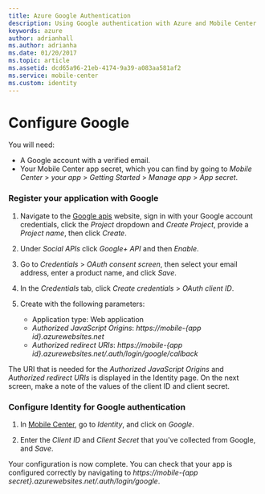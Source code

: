 ```yaml
---
title: Azure Google Authentication
description: Using Google authentication with Azure and Mobile Center
keywords: azure
author: adrianhall
ms.author: adrianha
ms.date: 01/20/2017
ms.topic: article
ms.assetid: dcd65a96-21eb-4174-9a39-a083aa581af2
ms.service: mobile-center
ms.custom: identity
---
```


# Configure Google

You will need:
* A Google account with a verified email.
* Your Mobile Center app secret, which you can find by going to _Mobile Center_ > _your app_ > _Getting Started_ > _Manage app_ > _App secret_.

### Register your application with Google

1. Navigate to the [Google apis] website, sign in with your Google account credentials, click the _Project_ dropdown and _Create Project_, provide a _Project name_, then click _Create_.

2. Under _Social APIs_ click _Google+ API_ and then _Enable_.

3. Go to _Credentials_ > _OAuth consent screen_, then select your email address, enter a product name, and click _Save_.

4. In the _Credentials_ tab, click _Create credentials_ > _OAuth client ID_.

5. Create with the following parameters:
    * Application type: Web application
    * _Authorized JavaScript Origins_: _https://mobile-{app id}.azurewebsites.net_
    * _Authorized redirect URIs_: _https://mobile-{app id}.azurewebsites.net/.auth/login/google/callback_

The URI that is needed for the _Authorized JavaScript Origins_ and _Authorized redirect URIs_ is displayed in the Identity page.
On the next screen, make a note of the values of the client ID and client secret.

### Configure Identity for Google authentication

1. In [Mobile Center], go to _Identity_, and click on _Google_.

2. Enter the _Client ID_ and _Client Secret_ that you've collected from Google, and _Save_.

Your configuration is now complete. You can check that your app is configured correctly by navigating to _https://mobile-{app secret}.azurewebsites.net/.auth/login/google_.

[Mobile Center]: https://mobile.azure.com/
[Google apis]: http://go.microsoft.com/fwlink/p/?LinkId=268303
